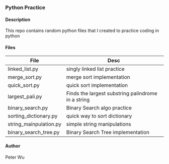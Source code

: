 ### Python Practice

#### Description
This repo contains random python files that I created to practice coding in python

#### Files
File | Desc
---|---
linked_list.py | singly linked list practice
merge_sort.py | merge sort implementation
quick_sort.py | quick sort implementation
largest_pali.py | Finds the largest substring palindrome in a string
binary_search.py | Binary Search algo practice
sorting_dictionary.py | quick way to sort dictionary
string_mainpulation.py | simple string manipulations
binary_search_tree.py | Binary Search Tree implementation


#### Author
Peter Wu
